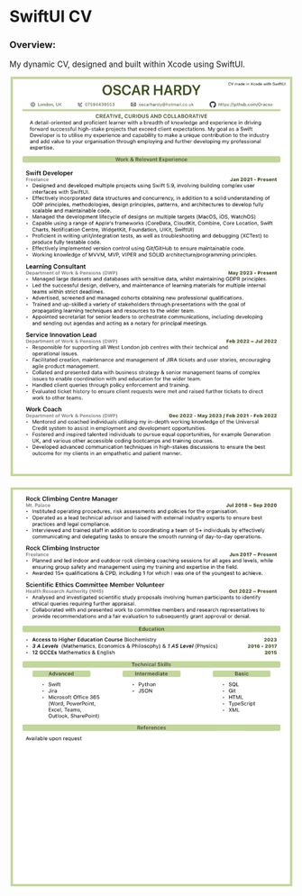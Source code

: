 # SwiftUI CV

### Overview:

My dynamic CV, designed and built within Xcode using SwiftUI. 

<p align="center">
  <img src="CVTemplate/ExampleScreenshots/Page1.png" width="500"  title="All Categories">&nbsp;&nbsp;&nbsp;&nbsp;&nbsp;
<img src="CVTemplate/ExampleScreenshots/Page2.png" width="500"  title="Category Detail View">&nbsp;&nbsp;&nbsp;&nbsp;&nbsp;
</p>
<br></br>



